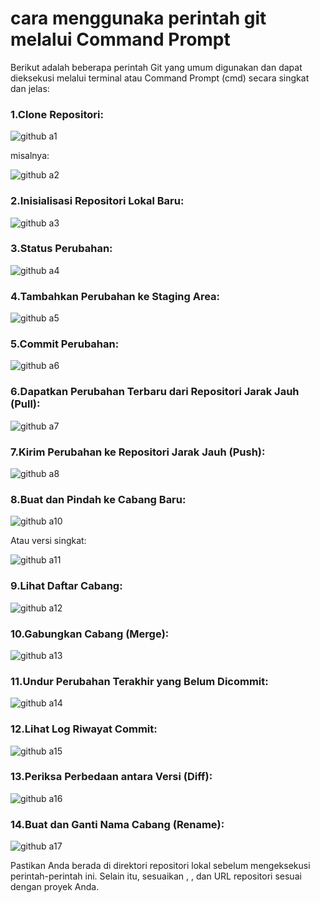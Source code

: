 # cara menggunaka perintah git melalui Command Prompt

Berikut adalah beberapa perintah Git yang umum digunakan dan dapat dieksekusi melalui terminal atau Command Prompt (cmd) secara singkat dan jelas:


### 1.Clone Repositori:

![github a1](https://github.com/wini03/github/assets/156056517/0e81bbee-c146-419f-8b03-4aab81ef3b1a)

misalnya:

![github a2](https://github.com/wini03/github/assets/156056517/b400f3bd-86bb-4d46-91f4-d6f9dc5941ca)

### 2.Inisialisasi Repositori Lokal Baru:

![github a3](https://github.com/wini03/github/assets/156056517/854c8586-369f-48a3-be28-a36ea641095a)

### 3.Status Perubahan:

![github a4](https://github.com/wini03/github/assets/156056517/3ff39f0d-7162-459e-8425-e0ef770fbb38)

### 4.Tambahkan Perubahan ke Staging Area:

![github a5](https://github.com/wini03/github/assets/156056517/6dfdcd49-8040-4a18-a4c0-7d3f70b0091b)

### 5.Commit Perubahan:

![github a6](https://github.com/wini03/github/assets/156056517/7cadd646-a652-49c4-aa7e-2d18347681c5)

### 6.Dapatkan Perubahan Terbaru dari Repositori Jarak Jauh (Pull):

![github a7](https://github.com/wini03/github/assets/156056517/67494c0b-6c19-4861-b5c3-c64caf2b9a74)

### 7.Kirim Perubahan ke Repositori Jarak Jauh (Push):

![github a8](https://github.com/wini03/github/assets/156056517/e1666bd5-2952-4fad-afa9-3a4aaa0b9f22)

### 8.Buat dan Pindah ke Cabang Baru:

![github a10](https://github.com/wini03/github/assets/156056517/16e8c435-2821-40fd-8341-0c430bc8302d)

Atau versi singkat:

![github a11](https://github.com/wini03/github/assets/156056517/ea8826ca-95a6-4403-b402-927417ea7e8f)

### 9.Lihat Daftar Cabang:

![github a12](https://github.com/wini03/github/assets/156056517/40283851-443a-4306-a54e-d44148ed6bf1)

### 10.Gabungkan Cabang (Merge):

![github a13](https://github.com/wini03/github/assets/156056517/bdc3c6e4-6d7c-48f2-8410-e23f44d4c3b9)

### 11.Undur Perubahan Terakhir yang Belum Dicommit:

![github a14](https://github.com/wini03/github/assets/156056517/a9916bdb-85fb-4379-b040-0d11a7a1b6bc)

### 12.Lihat Log Riwayat Commit:

![github a15](https://github.com/wini03/github/assets/156056517/e77fdc4a-7390-43d9-9117-7164ec26611c)

### 13.Periksa Perbedaan antara Versi (Diff):

![github a16](https://github.com/wini03/github/assets/156056517/e8d6f1e5-74a2-4414-8b9f-7dcb5873c8d5)

### 14.Buat dan Ganti Nama Cabang (Rename):

![github a17](https://github.com/wini03/github/assets/156056517/976c3a87-8288-4246-af47-f89f8695fe82)

Pastikan Anda berada di direktori repositori lokal sebelum mengeksekusi perintah-perintah ini. Selain itu, sesuaikan <nama-branch>, <nama-file>, dan URL repositori sesuai dengan proyek Anda.

